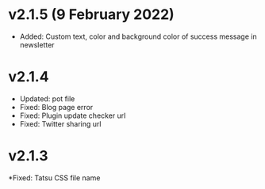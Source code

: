 v2.1.5 (9 February 2022)
======
* Added: Custom text, color and background color of success message in newsletter

v2.1.4
======
* Updated: pot file
* Fixed: Blog page error
* Fixed: Plugin update checker url
* Fixed: Twitter sharing url

v2.1.3
======
*Fixed: Tatsu CSS file name
